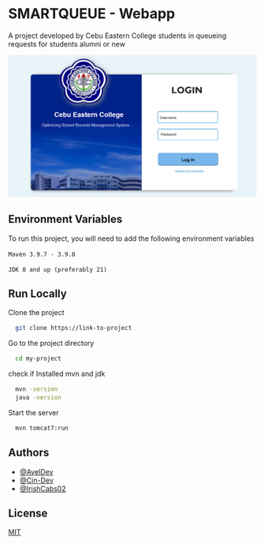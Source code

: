 
# SMARTQUEUE - Webapp 

A project developed by Cebu Eastern College students in queueing requests for students alumni or new

![cec image](https://github.com/AyelDev/SmartQueue-Webapp/blob/main/smartqueueweb/src/main/webapp/images/frontpage.png?raw=true)

## Environment Variables

To run this project, you will need to add the following environment variables

`Maven 3.9.7 - 3.9.8`

`JDK 8 and up (preferably 21)`


## Run Locally

Clone the project

```bash
  git clone https://link-to-project
```

Go to the project directory

```bash
  cd my-project
```

check if Installed mvn and jdk

```bash
  mvn -version
  java -version
```

Start the server

```bash
  mvn tomcat7:run
```


## Authors

- [@AyelDev](https://github.com/AyelDev)
- [@Cin-Dev](https://github.com/Cin-Dev)
- [@IrishCabs02](https://github.com/IrishCabs02)

## License

[MIT](https://choosealicense.com/licenses/mit/)

